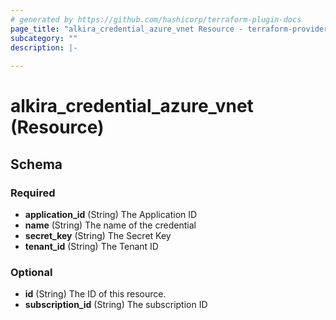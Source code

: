 ```yaml
---
# generated by https://github.com/hashicorp/terraform-plugin-docs
page_title: "alkira_credential_azure_vnet Resource - terraform-provider-alkira"
subcategory: ""
description: |-
  
---
```


# alkira_credential_azure_vnet (Resource)





<!-- schema generated by tfplugindocs -->
## Schema

### Required

- **application_id** (String) The Application ID
- **name** (String) The name of the credential
- **secret_key** (String) The Secret Key
- **tenant_id** (String) The Tenant ID

### Optional

- **id** (String) The ID of this resource.
- **subscription_id** (String) The subscription ID


